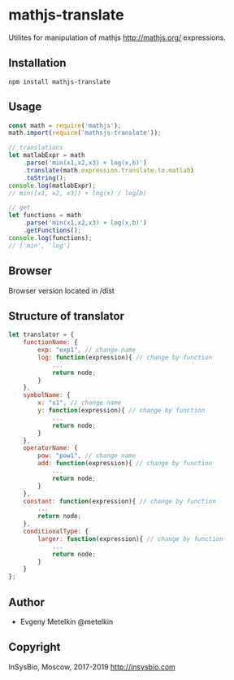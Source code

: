 # mathjs-translate
Utilites for manipulation of mathjs http://mathjs.org/ expressions.

## Installation

```
npm install mathjs-translate
```

## Usage

```javascript
const math = require('mathjs');
math.import(require('mathsjs-translate'));

// translations
let matlabExpr = math
    .parse('min(x1,x2,x3) + log(x,b)')
    .translate(math.expression.translate.to.matlab)
    .toString();
console.log(matlabExpr);
// min([x1, x2, x3]) + log(x) / log(b)

// get
let functions = math
    .parse('min(x1,x2,x3) + log(x,b)')
    .getFunctions();
console.log(functions);
// ['min', 'log']
```

## Browser

Browser version located in /dist

## Structure of translator

```javascript
let translator = {
    functionName: {
        exp: "exp1", // change name
        log: function(expression){ // change by function
            ...
            return node;
        }
    },
    symbolName: {
        x: "x1", // change name
        y: function(expression){ // change by function
            ...
            return node;
        }
    },
    operatorName: {
        pow: "pow1", // change name
        add: function(expression){ // change by function
            ...
            return node;
        }
    },
    constant: function(expression){ // change by function
        ...
        return node;
    },
    conditionalType: {
        larger: function(expression){ // change by function
            ...
            return node;
        }
    }
};
```


## Author

 - Evgeny Metelkin @metelkin

## Copyright

InSysBio, Moscow, 2017-2019
http://insysbio.com
